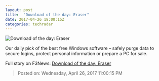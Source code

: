 ```yaml
---
layout: post
title:  "Download of the day: Eraser"
date: 2017-04-26 18:00:15Z
categories: techradar
---
```


![Download of the day: Eraser](http://cdn.mos.cms.futurecdn.net/AriP4y2kUysDU7AXduL8bB-1200-80.jpg)

Our daily pick of the best free Windows software – safely purge data to secure logins, protect personal information or prepare a PC for sale.


Full story on F3News: [Download of the day: Eraser](http://www.f3nws.com/n/xyrXmB)

> Posted on: Wednesday, April 26, 2017 11:00:15 PM
